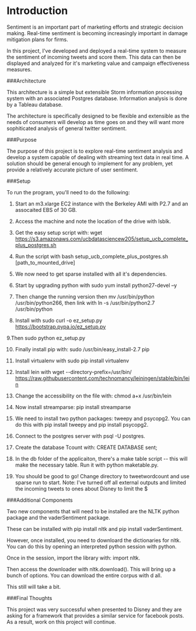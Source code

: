 # Introduction

Sentiment is an important part of marketing efforts and strategic decision making. Real-time sentiment is becoming increasingly important in damage mitigation plans for firms.

In this project, I've developed and deployed a real-time system to measure the sentiment of incoming tweets and score them. This data can then be displayed and analyzed for it's marketing value and campaign effectiveness measures.

###Architecture

This architecture is a simple but extensible Storm information processing system with an associated Postgres database. Information analysis is done by a Tableau database.

The architecture is specifically designed to be flexible and extensible as the needs of consumers will develop as time goes on and they will want more sophiticated analysis of general twitter sentiment.

###Purpose

The purpose of this project is to explore real-time sentiment analysis and develop a system capable of dealing with streaming text data in real time. A solution should be general enough to implement for any problem, yet provide a relatively accurate picture of user sentiment.

###Setup

To run the program, you'll need to do the following:

1. Start an m3.xlarge EC2 instance with the Berkeley AMI with P2.7 and an assocaited EBS of 30 GB.

2. Access the machine and note the location of the drive with lsblk.

3. Get the easy setup script with: wget https://s3.amazonaws.com/ucbdatasciencew205/setup_ucb_complete_plus_postgres.sh

4. Run the script with bash setup_ucb_complete_plus_postgres.sh [path_to_mounted_drive]

5. We now need to get sparse installed with all it's dependencies.

6. Start by upgrading python with sudo yum install python27-devel –y

7. Then change the running version then mv /usr/bin/python /usr/bin/python266, then link with ln -s /usr/bin/python2.7 /usr/bin/python

8. Install with sudo curl -o ez_setup.py https://bootstrap.pypa.io/ez_setup.py

9.Then sudo python ez_setup.py

10. Finally install pip with: sudo /usr/bin/easy_install-2.7 pip

11. Install virtualenv with sudo pip install virtualenv

12. Install lein with wget --directory-prefix=/usr/bin/ https://raw.githubusercontent.com/technomancy/leiningen/stable/bin/lein

13. Change the accessibility on the file with: chmod a+x /usr/bin/lein

14. Now install streamparse: pip install streamparse

15. We need to install two python packages: tweepy and psycopg2. You can do this with pip install tweepy and pip install psycopg2.

16. Connect to the postgres server with psql -U postgres.

17. Create the database Tcount with: CREATE DATABASE sent;

18. In the db folder of the applicaiton, there's a make table script -- this will make the necessary table. Run it with python maketable.py.

16. You should be good to go! Change directory to tweetwordcount and use sparse run to start. Note: I've turned off all external outputs and limited the incoming tweets to ones about Disney to limit the $

###Additional Components

Two new components that will need to be installed are the NLTK python package and the vaderSentiment package.

These can be installed with pip install nltk and pip install vaderSentiment.

However, once installed, you need to downloard the dictionaries for nltk. You can do this by opening an interpreted python session with python.

Once in the session, import the library with: import nltk.

Then access the downloader with nltk.download(). This will bring up a bunch of options. You can download the entire corpus with d all.

This still will take a bit.


###Final Thoughts

This project was very successful when presented to Disney and they are asking for a framework that provides a similar service for facebook posts. As a result, work on this project will continue.
